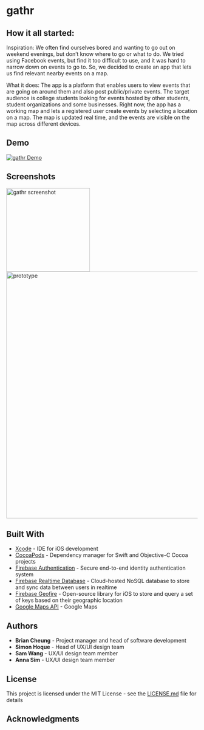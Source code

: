 # gathr

## How it all started:

Inspiration: We often find ourselves bored and wanting to go out on weekend evenings, but don’t know where to go or what to do. We tried using Facebook events, but find it too difficult to use, and it was hard to narrow down on events to go to. So, we decided to create an app that lets us find relevant nearby events on a map.

What it does: The app is a platform that enables users to view events that are going on around them and also post public/private events. The target audience is college students looking for events hosted by other students, student organizations and some businesses. Right now, the app has a working map and lets a registered user create events by selecting a location on a map. The map is updated real time, and the events are visible on the map across different devices.

## Demo

[![gathr Demo](http://img.youtube.com/vi/fpEe3pJoHfg/0.jpg)](https://youtu.be/fpEe3pJoHfg)

## Screenshots

<img width="220" alt="gathr screenshot" src="https://user-images.githubusercontent.com/16355946/35762629-9a1ada1a-085f-11e8-9225-c681dc3650d4.png"><img width="650" alt="prototype" src="https://user-images.githubusercontent.com/16355946/35762571-3855235e-085e-11e8-99c8-4fe74ef209d6.png">

## Built With

* [Xcode](https://developer.apple.com/xcode/) - IDE for iOS development
* [CocoaPods](https://cocoapods.org/) - Dependency manager for Swift and Objective-C Cocoa projects
* [Firebase Authentication](https://firebase.google.com/products/auth/) - Secure end-to-end identity authentication system
* [Firebase Realtime Database](https://firebase.google.com/products/realtime-database/) - Cloud-hosted NoSQL database to store and sync data between users in realtime
* [Firebase Geofire](https://github.com/firebase/geofire-objc) - Open-source library for iOS to store and query a set of keys based on their geographic location
* [Google Maps API](https://developers.google.com/maps/ios/) - Google Maps

## Authors

* **Brian Cheung** - Project manager and head of software development
* **Simon Hoque** - Head of UX/UI design team
* **Sam Wang** - UX/UI design team member
* **Anna Sim** - UX/UI design team member

## License

This project is licensed under the MIT License - see the [LICENSE.md](LICENSE.md) file for details

## Acknowledgments

